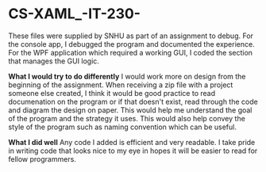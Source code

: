 # CS-XAML_-IT-230-

  These files were supplied by SNHU as part of an assignment to debug. For the console app, I debugged the program and documented the experience. For the WPF application which required a working GUI, I coded the section that
manages the GUI logic.

**What I would try to do differently**
  I would work more on design from the beginning of the assignment. When receiving a zip file with a project someone else created, I think it would be good practice to read documenation on the program or if that doesn't exist,
  read through the code and diagram the design on paper. This would help me understand the goal of the program and the strategy it uses. This would also help convey the style of the program such as naming convention which can be useful.

  **What I did well**
   Any code I added is efficient and very readable. I take pride in writing code that looks nice to my eye in hopes it will be easier to read for fellow programmers. 

